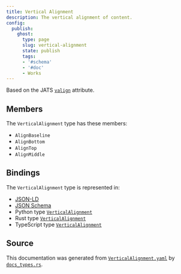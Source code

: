 ```yaml
---
title: Vertical Alignment
description: The vertical alignment of content.
config:
  publish:
    ghost:
      type: page
      slug: vertical-alignment
      state: publish
      tags:
      - '#schema'
      - '#doc'
      - Works
---
```


Based on the JATS [`valign`](https://jats.nlm.nih.gov/archiving/tag-library/1.2/attribute/valign.html) attribute.

## Members

The `VerticalAlignment` type has these members:

- `AlignBaseline`
- `AlignBottom`
- `AlignTop`
- `AlignMiddle`

## Bindings

The `VerticalAlignment` type is represented in:

- [JSON-LD](https://stencila.org/VerticalAlignment.jsonld)
- [JSON Schema](https://stencila.org/VerticalAlignment.schema.json)
- Python type [`VerticalAlignment`](https://github.com/stencila/stencila/blob/main/python/python/stencila/types/vertical_alignment.py)
- Rust type [`VerticalAlignment`](https://github.com/stencila/stencila/blob/main/rust/schema/src/types/vertical_alignment.rs)
- TypeScript type [`VerticalAlignment`](https://github.com/stencila/stencila/blob/main/ts/src/types/VerticalAlignment.ts)

## Source

This documentation was generated from [`VerticalAlignment.yaml`](https://github.com/stencila/stencila/blob/main/schema/VerticalAlignment.yaml) by [`docs_types.rs`](https://github.com/stencila/stencila/blob/main/rust/schema-gen/src/docs_types.rs).
